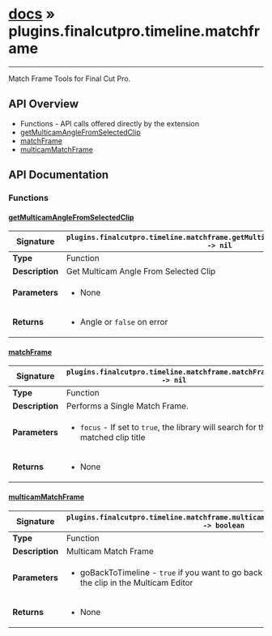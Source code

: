# [docs](index.md) » plugins.finalcutpro.timeline.matchframe
---

Match Frame Tools for Final Cut Pro.

## API Overview
* Functions - API calls offered directly by the extension
 * [getMulticamAngleFromSelectedClip](#getMulticamAngleFromSelectedClip)
 * [matchFrame](#matchFrame)
 * [multicamMatchFrame](#multicamMatchFrame)

## API Documentation

### Functions

#### [getMulticamAngleFromSelectedClip](#getMulticamAngleFromSelectedClip)
| **Signature**                               | `plugins.finalcutpro.timeline.matchframe.getMulticamAngleFromSelectedClip() -> nil`                                                                    |
| --------------------------------------------|-------------------------------------------------------------------------------------|
| **Type**                                    | Function                                                                     |
| **Description**                             | Get Multicam Angle From Selected Clip                                                                     |
| **Parameters**                              | <ul><li>None</li></ul> |
| **Returns**                                 | <ul><li>Angle or `false` on error</li></ul>          |

#### [matchFrame](#matchFrame)
| **Signature**                               | `plugins.finalcutpro.timeline.matchframe.matchFrame() -> nil`                                                                    |
| --------------------------------------------|-------------------------------------------------------------------------------------|
| **Type**                                    | Function                                                                     |
| **Description**                             | Performs a Single Match Frame.                                                                     |
| **Parameters**                              | <ul><li>`focus`	- If set to `true`, the library will search for the matched clip title</li></ul> |
| **Returns**                                 | <ul><li>None</li></ul>          |

#### [multicamMatchFrame](#multicamMatchFrame)
| **Signature**                               | `plugins.finalcutpro.timeline.matchframe.multicamMatchFrame(goBackToTimeline) -> boolean`                                                                    |
| --------------------------------------------|-------------------------------------------------------------------------------------|
| **Type**                                    | Function                                                                     |
| **Description**                             | Multicam Match Frame                                                                     |
| **Parameters**                              | <ul><li>goBackToTimeline - `true` if you want to go back to the timeline after opening the clip in the Multicam Editor</li></ul> |
| **Returns**                                 | <ul><li>None</li></ul>          |

